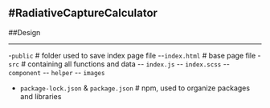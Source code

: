 #RadiativeCaptureCalculator
---

##Design

---
-`public`                                     # folder used to save index page file
    --`index.html`                            # base page file
-`src`                                        # containing all functions and data
    -- `index.js`
    -- `index.scss`
    -- `component`
    -- `helper`
    -- `images`
- `package-lock.json` & `package.json`        # npm, used to organize packages and libraries